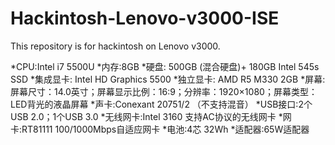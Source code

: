 

# Hackintosh-Lenovo-v3000-ISE
    
This repository is for hackintosh on Lenovo v3000.


*CPU:Intel i7 5500U
*内存:8GB
*硬盘: 500GB (混合硬盘)+ 180GB Intel 545s SSD
*集成显卡: Intel HD Graphics 5500
*独立显卡: AMD R5 M330 2GB
*屏幕:屏幕尺寸：14.0英寸；屏幕显示比例：16:9；分辨率：1920×1080；屏幕类型：LED背光的液晶屏幕
*声卡:Conexant 20751/2 （不支持混音）
*USB接口:2个USB 2.0；1个USB 3.0
*无线网卡:Intel 3160 支持AC协议的无线网卡
*网卡:RT81111 100/1000Mbps自适应网卡
*电池:4芯 32Wh
*适配器:65W适配器

